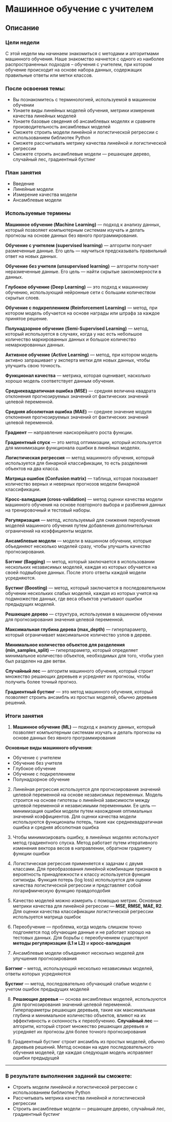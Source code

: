 # Машинное обучение с учителем
## Описание

### Цели недели

С этой недели мы начинаем знакомиться с методами и алгоритмами машинного обучения. Наше знакомство начнется с одного из наиболее распространенных подходов – обучения с учителем, при котором обучение происходит на основе набора данных, содержащих правильные ответы или метки классов.

### После освоения темы:
- Вы познакомитесь с терминологией, используемой в машинном обучении
- Узнаете виды линейных моделей обучения, метрики измерения качества линейных моделей
- Узнаете базовые сведения об ансамблевых моделях и сравните производительность ансамблевых моделей
- Сможете строить модели линейной и логистической регрессии с использованием библиотек Python
- Сможете рассчитывать метрику качества линейной и логистической регрессии
- Сможете строить ансамблевые модели — решающее дерево, случайный лес, градиентный бустинг

### План занятия
- Введение
- Линейные модели
- Измерение качества модели
- Ансамблевые модели

### Используемые термины

__Машинное обучение (Machine Learning)__ — подход к анализу данных, который позволяет компьютерным системам изучать и делать прогнозы на основе данных без явного программирования.

__Обучение с учителем (supervised learning)__ — алгоритм получает размеченные данные. Его цель — научиться предсказывать правильный ответ на новых данных.

__Обучение без учителя (unsupervised learning)__ — алгоритм получает неразмеченные данные. Его цель — найти скрытые закономерности в данных.

__Глубокое обучение (Deep Learning)__ — это подход к машинному обучению, использующий нейронные сети с большим количеством скрытых слоев.

__Обучение с подкреплением (Reinforcement Learning)__ — метод, при котором модель обучается на основе награды или штрафа за каждое принятое решение.

__Полунадзорное обучение (Semi-Supervised Learning)__ — метод, который используется в случаях, когда у нас есть небольшое количество маркированных данных и большое количество немаркированных данных.

__Активное обучение (Active Learning)__ — метод, при котором модель активно запрашивает у эксперта метки для новых данных, чтобы улучшить свою точность.

__Функционал качества__ — метрика, которая оценивает, насколько хорошо модель соответствует данным обучения.

__Среднеквадратичная ошибка (MSE)__ — средняя величина квадрата отклонения прогнозируемых значений от фактических значений целевой переменной.

__Средняя абсолютная ошибка (MAE)__ — среднее значение модуля отклонения прогнозируемых значений от фактических значений целевой переменной.

__Градиент__ — направление наискорейшего роста функции.

__Градиентный спуск__ — это метод оптимизации, который используется для минимизации функционала ошибки в линейных моделях.

__Логистическая регрессия__ — метод машинного обучения, который используется для бинарной классификации, то есть разделения объектов на два класса.

__Матрица ошибок (Confusion matrix)__ — таблица, которая показывает количество верных и неверных прогнозов модели бинарной классификации.

__Кросс-валидация (cross-validation)__ — метод оценки качества модели машинного обучения на основе повторного выбора и разбиения данных на тренировочный и тестовый наборы.

__Регуляризация__ — метод, используемый для снижения переобучения моделей машинного обучения путем добавления дополнительных ограничений на коэффициенты модели.

__Ансамблевые модели__ — модели в машинном обучении, которые объединяют несколько моделей сразу, чтобы улучшить качество прогнозирования.

__Бэггинг (Bagging)__ — метод, который заключается в использовании нескольких независимых моделей, каждая из которых обучается на своей подвыборке данных. После этого ответы каждой модели усредняются.

__Бустинг (Boosting)__ — метод, который заключается в последовательном обучении нескольких слабых моделей, каждая из которых учится на подмножестве данных, где веса объектов учитывают ошибки предыдущих моделей.

__Решающее дерево__ — структура, используемая в машинном обучении для прогнозирования значения целевой переменной.

__Максимальная глубина дерева (max_depth)__ — гиперпараметр, который ограничивает максимальное количество узлов в дереве.

__Минимальное количество объектов для разделения (min_samples_split)__ — гиперпараметр, который определяет минимальное количество объектов, необходимых для того, чтобы узел был разделен на две ветви.

__Случайный лес__ — алгоритм машинного обучения, который строит множество решающих деревьев и усредняет их прогнозы, чтобы получить более точный прогноз.

__Градиентный бустинг__ — это метод машинного обучения, который позволяет строить ансамбль из простых моделей, обычно деревьев решений.

### Итоги занятия

1. __Машинное обучение (ML)__ — подход к анализу данных, который позволяет компьютерным системам изучать и делать прогнозы на основе данных без явного программирования

__Основные виды машинного обучения__:
- Обучение с учителем
- Обучение без учителя
- Глубокое обучение
- Обучение с подкреплением
- Полунадзорное обучение

2. Линейная регрессия используется для прогнозирования значений целевой переменной на основе независимых переменных. Модель строится на основе гипотезы о линейной зависимости между целевой переменной и независимыми переменными. Ее цель — минимизация ошибки модели путем нахождения оптимальных значений коэффициентов. Для оценки качества модели используются функционалы потерь, такие как среднеквадратичная ошибка и средняя абсолютная ошибка


3. Чтобы минимизировать ошибку, в линейных моделях используют метод градиентного спуска. Метод работает путем итеративного изменения вектора весов в направлении, обратном градиенту функции ошибки


4. Логистическая регрессия применяется к задачам с двумя классами. Для преобразования линейной комбинации признаков в вероятность принадлежности к классу используется функция сигмоиды. Функция потерь (log loss) используется для оценки качества логистической регрессии и представляет собой логарифмическую функцию правдоподобия


5. Качество моделей можно измерить с помощью метрик. Основные метрики качества для линейной регрессии — __MSE, RMSE, MAE, R2__.  Для оценки качества классификации логистической регрессии используется матрица ошибок


6. Переобучение — проблема, когда модель слишком точно подгоняется под обучающие данные и не работает хорошо на тестовых данных. Для борьбы с переобучением существуют __методы регуляризации (L1 и L2)__ и __кросс-валидация__


7. Ансамблевые модели объединяют несколько моделей для улучшения прогнозирования

__Бэггинг__ – метод, использующий несколько независимых моделей, ответы которых усредняются

__Бустинг__ — метод, последовательно обучающий слабые модели с учетом ошибок предыдущих моделей

8. __Решающие деревья__ — основа ансамблевых моделей, используются для прогнозирования значений целевой переменной. Гиперпараметры решающих деревьев, такие как максимальная глубина и минимальное количество объектов, влияют на их эффективность и склонность к переобучению. __Случайный лес__ — алгоритм, который строит множество решающих деревьев и усредняет их прогнозы для более точного прогнозирования


9. Градиентный бустинг строит ансамбль из простых моделей, обычно деревьев решений. Метод основан на идее последовательного обучения моделей, где каждая следующая модель исправляет ошибки предыдущей
---

### В результате выполнения заданий вы сможете:

- Строить модели линейной и логистической регрессии с использованием библиотек Python
- Рассчитывать метрика качества линейной и логистической регрессии
- Строить ансамблевые модели — решающее дерево, случайный лес, градиентный бустинг